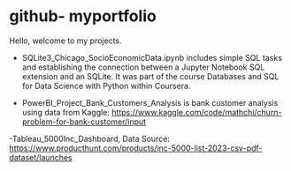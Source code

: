 # github- myportfolio
Hello, welcome to my projects.

- SQLite3_Chicago_SocioEconomicData.ipynb includes simple SQL tasks and establishing the connection between a Jupyter Notebook SQL extension and an SQLite. It was part of the course Databases and SQL for Data Science with Python within Coursera.

- PowerBI_Project_Bank_Customers_Analysis is bank customer analysis using data from Kaggle: https://www.kaggle.com/code/mathchi/churn-problem-for-bank-customer/input

-Tableau_5000Inc_Dashboard, Data Source: https://www.producthunt.com/products/inc-5000-list-2023-csv-pdf-dataset/launches

